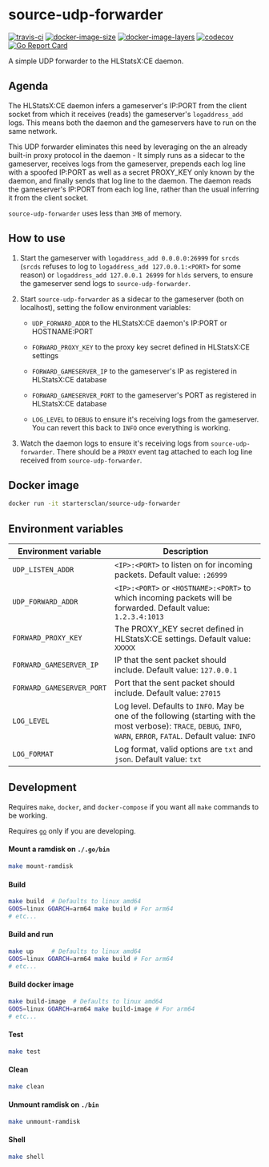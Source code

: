 # source-udp-forwarder

[![travis-ci](https://img.shields.io/travis/startersclan/source-udp-forwarder/master)](https://travis-ci.org/startersclan/source-udp-forwarder)
[![docker-image-size](https://img.shields.io/microbadger/image-size/startersclan/source-udp-forwarder/latest)](https://hub.docker.com/r/startersclan/source-udp-forwarder)
[![docker-image-layers](https://img.shields.io/microbadger/layers/startersclan/source-udp-forwarder/latest)](https://hub.docker.com/r/startersclan/source-udp-forwarder)
[![codecov](https://codecov.io/gh/startersclan/source-udp-forwarder/branch/master/graph/badge.svg)](https://codecov.io/gh/startersclan/source-udp-forwarder)
[![Go Report Card](https://goreportcard.com/badge/github.com/startersclan/source-udp-forwarder)](https://goreportcard.com/report/github.com/startersclan/source-udp-forwarder)

A simple UDP forwarder to the HLStatsX:CE daemon.

## Agenda

The HLStatsX:CE daemon infers a gameserver's IP:PORT from the client socket from which it receives (reads) the gameserver's `logaddress_add` logs. This means both the daemon and the gameservers have to run on the same network.

This UDP forwarder eliminates this need by leveraging on the an already built-in proxy protocol in the daemon - It simply runs as a sidecar to the gameserver, receives logs from the gameserver, prepends each log line with a spoofed IP:PORT as well as a secret PROXY_KEY only known by the daemon, and finally sends that log line to the daemon. The daemon reads the gameserver's IP:PORT from each log line, rather than the usual inferring it from the client socket.

`source-udp-forwarder` uses less than `3MB` of memory.

## How to use

1. Start the gameserver with `logaddress_add 0.0.0.0:26999` for `srcds` (`srcds` refuses to log to `logaddress_add 127.0.0.1:<PORT>` for some reason) or `logaddress_add 127.0.0.1 26999` for `hlds` servers, to ensure the gameserver send logs to `source-udp-forwarder`.

2. Start `source-udp-forwarder` as a sidecar to the gameserver (both on localhost), setting the follow environment variables:

    - `UDP_FORWARD_ADDR` to the HLStatsX:CE daemon's IP:PORT or HOSTNAME:PORT

    - `FORWARD_PROXY_KEY` to the proxy key secret defined in HLStatsX:CE settings

    - `FORWARD_GAMESERVER_IP` to the gameserver's IP as registered in HLStatsX:CE database

    - `FORWARD_GAMESERVER_PORT` to the gameserver's PORT as registered in HLStatsX:CE database

    - `LOG_LEVEL` to `DEBUG` to ensure it's receiving logs from the gameserver. You can revert this back to `INFO` once everything is working.

3. Watch the daemon logs to ensure it's receiving logs from `source-udp-forwarder`. There should be a `PROXY` event tag attached to each log line received from `source-udp-forwarder`.

## Docker image

```sh
docker run -it startersclan/source-udp-forwarder
```

## Environment variables

| Environment variable | Description |
|---|---|
| `UDP_LISTEN_ADDR`  | `<IP>:<PORT>` to listen on for incoming packets. Default value: `:26999` |
| `UDP_FORWARD_ADDR`  | `<IP>:<PORT>` or `<HOSTNAME>:<PORT>` to which incoming packets will be forwarded. Default value: `1.2.3.4:1013` |
| `FORWARD_PROXY_KEY`  | The PROXY_KEY secret defined in HLStatsX:CE settings. Default value: `XXXXX` |
| `FORWARD_GAMESERVER_IP`  | IP that the sent packet should include. Default value: `127.0.0.1` |
| `FORWARD_GAMESERVER_PORT`  | Port that the sent packet should include. Default value: `27015` |
| `LOG_LEVEL` | Log level. Defaults to `INFO`. May be one of the following (starting with the most verbose): `TRACE`, `DEBUG`, `INFO`, `WARN`, `ERROR`, `FATAL`. Default value: `INFO`|
| `LOG_FORMAT` | Log format, valid options are `txt` and `json`. Default value: `txt` |

## Development

Requires `make`, `docker`, and `docker-compose` if you want all `make` commands to be working.

Requires [`go`](https://golang.org/doc/install) only if you are developing.

#### Mount a ramdisk on `./.go/bin`

```sh
make mount-ramdisk
```

#### Build

```sh
make build  # Defaults to linux amd64
GOOS=linux GOARCH=arm64 make build # For arm64
# etc...
```

#### Build and run

```sh
make up     # Defaults to linux amd64
GOOS=linux GOARCH=arm64 make build # For arm64
# etc...
```

#### Build docker image

```sh
make build-image  # Defaults to linux amd64
GOOS=linux GOARCH=arm64 make build-image # For arm64
# etc...
```

#### Test

```sh
make test
```

#### Clean

```sh
make clean
```

#### Unmount ramdisk on `./bin`

```sh
make unmount-ramdisk
```

#### Shell

```sh
make shell
```
